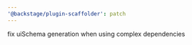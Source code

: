 ```yaml
---
'@backstage/plugin-scaffolder': patch
---
```


fix uiSchema generation when using complex dependencies
